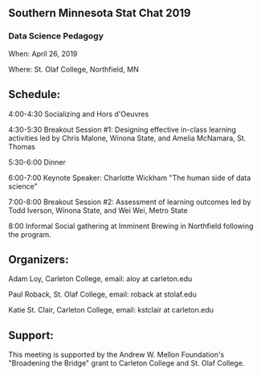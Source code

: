 ## Southern Minnesota Stat Chat 2019
### Data Science Pedagogy

When: April 26, 2019

Where: St. Olaf College, Northfield, MN

## Schedule:

4:00-4:30 Socializing and Hors d'Oeuvres

4:30-5:30 Breakout Session #1: Designing effective in-class learning activities led by Chris Malone, Winona State, and Amelia McNamara, St. Thomas

5:30-6:00 Dinner

6:00-7:00 Keynote Speaker: Charlotte Wickham "The human side of data science"

7:00-8:00  Breakout Session #2: Assessment of learning outcomes led by Todd Iverson, Winona State, and Wei Wei, Metro State

8:00  Informal Social gathering at Imminent Brewing in Northfield following the program.


## Organizers:

Adam Loy, Carleton College, email: aloy at carleton.edu

Paul Roback, St. Olaf College, email: roback at stolaf.edu

Katie St. Clair, Carleton College, email: kstclair at carleton.edu

## Support:

This meeting is supported by the Andrew W. Mellon Foundation's "Broadening the Bridge" grant to Carleton College and St. Olaf College. 
